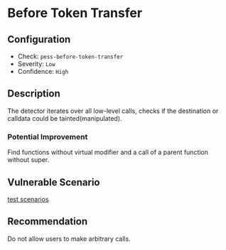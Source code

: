 # Before Token Transfer

## Configuration

- Check: `pess-before-token-transfer`
- Severity: `Low`
- Confidence: `High`

## Description

The detector iterates over all low-level calls, checks if the destination or calldata could be tainted(manipulated).

### Potential Improvement

Find functions without virtual modifier and a call of a parent function without super.

## Vulnerable Scenario

[test scenarios](../tests/arbitrary_call_test.sol)

## Recommendation

Do not allow users to make arbitrary calls.
